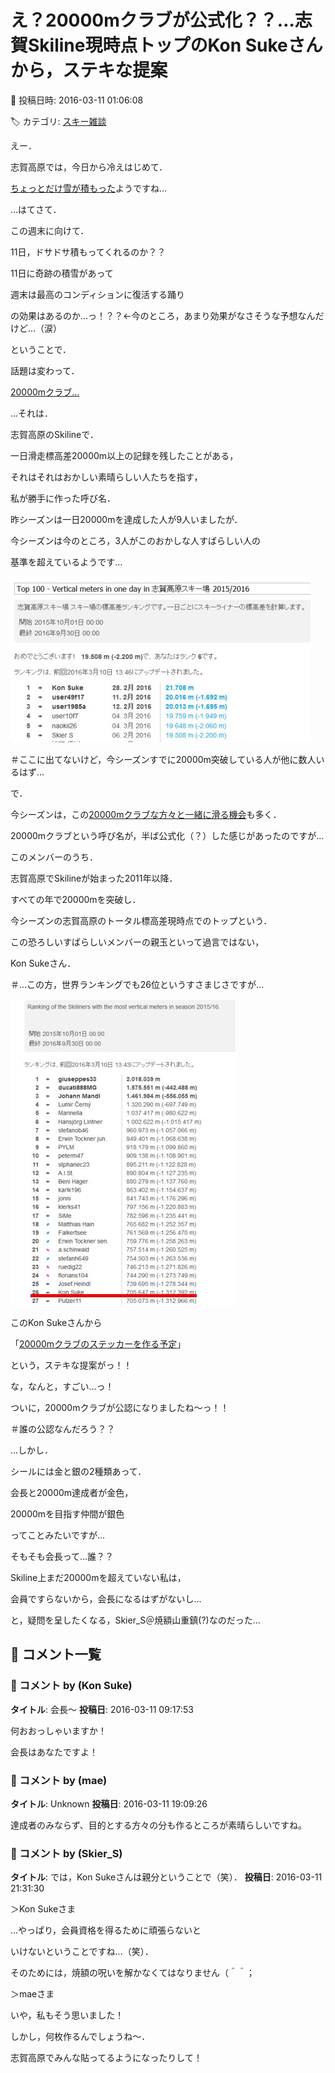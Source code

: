 # え？20000mクラブが公式化？？…志賀Skiline現時点トップのKon Sukeさんから，ステキな提案

📅 投稿日時: 2016-03-11 01:06:08

🏷️ カテゴリ: [スキー雑談](c1f9d2cb7478308da16419928ea3945e9.md)

えー．


志賀高原では，今日から冷えはじめて．


[ちょっとだけ雪が積もった](https://www.facebook.com/yakebitaiyama/posts/949453465150000)ようですね…





…はてさて．


この週末に向けて．


11日，ドサドサ積もってくれるのか？？


11日に奇跡の積雪があって


週末は最高のコンディションに復活する踊り


の効果はあるのか…っ！？？←今のところ，あまり効果がなさそうな予想なんだけど…（涙）





ということで．


話題は変わって．





[20000mクラブ…](ea8a953c4b60b5eec845669ca5ba7bf0f.md)


…それは．


志賀高原のSkilineで．


一日滑走標高差20000m以上の記録を残したことがある，


それはそれはおかしい素晴らしい人たちを指す，


私が勝手に作った呼び名．





昨シーズンは一日20000mを達成した人が9人いましたが．


今シーズンは今のところ，3人がこのおかしな人すばらしい人の


基準を超えているようです…




![c82447cfee7d2e760d43b5d0ceb97045.jpg](images/c82447cfee7d2e760d43b5d0ceb97045.jpg)




＃ここに出てないけど，今シーズンすでに20000m突破している人が他に数人いるはず…





で．


今シーズンは，この[20000mクラブな方々と一緒に滑る機会](e0826b3678fcf3f809298c177ce8d9008.md)も多く．


20000mクラブという呼び名が，半ば公式化（？）した感じがあったのですが…





このメンバーのうち．


志賀高原でSkilineが始まった2011年以降．


すべての年で20000mを突破し．


今シーズンの志賀高原のトータル標高差現時点でのトップという．


この恐ろしいすばらしいメンバーの親玉といって過言ではない，


Kon Sukeさん．


＃…この方，世界ランキングでも26位というすさまじさですが…




![5f5908f7506898e30b944df9a0a86d8b.jpg](images/5f5908f7506898e30b944df9a0a86d8b.jpg)







このKon Sukeさんから


「[20000mクラブのステッカーを作る予定](http://ameblo.jp/unbalance1/entry-12137622593.html)」


という，ステキな提案がっ！！





な，なんと，すごい…っ！


ついに，20000mクラブが公認になりましたね～っ！！


＃誰の公認なんだろう？？





…しかし．


シールには金と銀の2種類あって．


会長と20000m達成者が金色，


20000mを目指す仲間が銀色


ってことみたいですが…





そもそも会長って…誰？？


Skiline上まだ20000mを超えていない私は，


会員ですらないから，会長になるはずがないし…


と，疑問を呈したくなる，Skier_S＠焼額山重鎮(?)なのだった…

## 💬 コメント一覧

### 💬 コメント by (Kon Suke)
**タイトル**: 会長～
**投稿日**: 2016-03-11 09:17:53

何おおっしゃいますか！

会長はあなたですよ！

### 💬 コメント by (mae)
**タイトル**: Unknown
**投稿日**: 2016-03-11 19:09:26

達成者のみならず、目的とする方々の分も作るところが素晴らしいですね。

### 💬 コメント by (Skier_S)
**タイトル**: では，Kon Sukeさんは親分ということで（笑）．
**投稿日**: 2016-03-11 21:31:30

＞Kon Sukeさま

…やっぱり，会員資格を得るために頑張らないと

いけないということですね…（笑）．

そのためには，焼額の呪いを解かなくてはなりません（＾＾；



＞maeさま

いや，私もそう思いました！

しかし，何枚作るんでしょうね～．

志賀高原でみんな貼ってるようになったりして！

